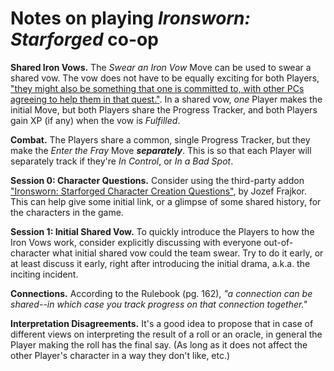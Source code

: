 # Notes on playing *Ironsworn: Starforged* co-op

**Shared Iron Vows.** The *Swear an Iron Vow* Move can be used to swear a shared vow.
The vow does not have to be equally exciting for both Players,
["they might also be something that one is committed to, with other PCs agreeing to help them in that quest."](
https://old.reddit.com/r/Ironsworn/comments/1n6n5lm/confused_around_inventing_shared_vows_in_coop/nc30ycw/).
In a shared vow, *one* Player makes the initial Move,
but both Players share the Progress Tracker,
and both Players gain XP (if any) when the vow is *Fulfilled*.

**Combat.** The Players share a common, single Progress Tracker,
but they make the *Enter the Fray* Move ***separately***.
This is so that each Player will separately track if they're
*In Control*, or *In a Bad Spot*.

**Session 0: Character Questions.**
Consider using the third-party addon
["Ironsworn: Starforged Character Creation Questions"](
https://gorgonhead.itch.io/starforgedcharactercreationquestions),
by Jozef Frajkor.
This can help give some initial link,
or a glimpse of some shared history,
for the characters in the game.

**Session 1: Initial Shared Vow.**
To quickly introduce the Players to how the Iron Vows work,
consider explicitly discussing with everyone out-of-character
what initial shared vow could the team swear.
Try to do it early, or at least discuss it early,
right after introducing the initial drama,
a.k.a. the inciting incident.

**Connections.**
According to the Rulebook (pg. 162),
_"a connection can be shared--in which case you track progress on that connection together."_

**Interpretation Disagreements.**
It's a good idea to propose
that in case of different views
on interpreting the result of a roll or an oracle,
in general the Player making the roll has the final say.
(As long as it does not affect the other Player's character
in a way they don't like, etc.)
